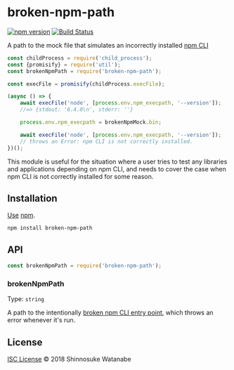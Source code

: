 # broken-npm-path

[![npm version](https://img.shields.io/npm/v/broken-npm-path.svg)](https://www.npmjs.com/package/broken-npm-path)
[![Build Status](https://travis-ci.com/shinnn/broken-npm-path.svg?branch=master)](https://travis-ci.com/shinnn/broken-npm-path)

A path to the mock file that simulates an incorrectly installed [npm CLI](https://github.com/npm/cli)

```javascript
const childProcess = require('child_process');
const {promisify} = require('util');
const brokenNpmPath = require('broken-npm-path');

const execFile = promisify(childProcess.execFile);

(async () => {
	await execFile('node', [process.env.npm_execpath, '--version']);
	//=> {stdout: '6.4.0\n', stderr: ''}

	process.env.npm_execpath = brokenNpmMock.bin;

	await execFile('node', [process.env.npm_execpath, '--version']);
	// throws an Error: npm CLI is not correctly installed.
})();
```

This module is useful for the situation where a user tries to test any libraries and applications depending on npm CLI, and needs to cover the case when npm CLI is not correctly installed for some reason.

## Installation

[Use](https://docs.npmjs.com/cli/install) [npm](https://docs.npmjs.com/getting-started/what-is-npm).

```
npm install broken-npm-path
```

## API

```javascript
const brokenNpmPath = require('broken-npm-path');
```

### brokenNpmPath

Type: `string`

A path to the intentionally [broken npm CLI entry point](https://github.com/shinnn/broken-npm-path/blob/master/lib/node_modules/npm/bin/npm-cli.js), which throws an error whenever it's run.

## License

[ISC License](./LICENSE) © 2018 Shinnosuke Watanabe
